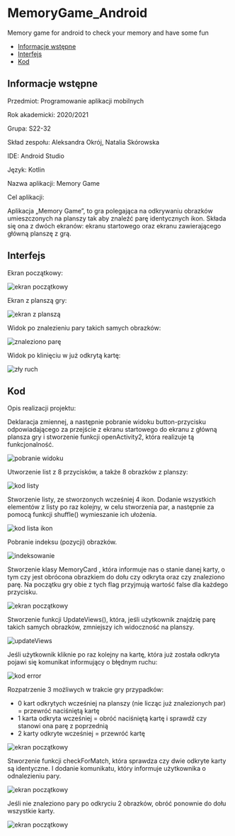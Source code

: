 # MemoryGame_Android

Memory game for android to check your memory and have some fun

* [Informacje wstępne](#Informacjewstępne)
* [Interfejs](#Interfejs)
* [Kod](#Kod)




## Informacje wstępne

Przedmiot: Programowanie aplikacji mobilnych

Rok akademicki: 2020/2021

Grupa: S22-32

Skład zespołu: Aleksandra Okrój, Natalia Skórowska 

IDE: Android Studio

Język: Kotlin

Nazwa aplikacji: Memory Game

Cel aplikacji:

Aplikacja „Memory Game”, to gra polegająca na odkrywaniu obrazków umieszczonych na planszy tak aby znaleźć parę identycznych ikon. Składa się ona z dwóch ekranów: ekranu startowego oraz ekranu zawierającego główną planszę z grą. 

## Interfejs

Ekran początkowy: 

![ekran początkowy](./ReadmeIMG/1.png)

Ekran z planszą gry: 

![ekran z planszą](./ReadmeIMG/2.png) 
 
 Widok po znalezieniu pary takich samych obrazków:
 
![znaleziono parę](./ReadmeIMG/3.png)
 
 Widok po klinięciu w już odkrytą kartę:
 
 ![zły ruch](./ReadmeIMG/4.png)
 
 ## Kod 
Opis realizacji projektu:
  
Deklaracja zmiennej, a następnie pobranie widoku button-przycisku odpowiadającego za przejście z ekranu startowego do ekranu z główną plansza gry i stworzenie funkcji openActivity2, która realizuje tą funkcjonalność.

 
 ![pobranie widoku](./ReadmeIMG/Obraz1.png)
 
 Utworzenie list z 8 przycisków, a także 8 obrazków z planszy:

 ![kod listy](./ReadmeIMG/Obraz2.png)
 
 Stworzenie listy, ze stworzonych wcześniej 4 ikon. Dodanie wszystkich elementów z listy po raz kolejny, w celu stworzenia par, a następnie za pomocą funkcji shuffle() wymieszanie ich ułożenia.
 
 ![kod lista ikon](./ReadmeIMG/Obraz3.png)
 
 Pobranie indeksu (pozycji) obrazków.
 
  ![indeksowanie](./ReadmeIMG/Obraz4.png)
  
  Stworzenie klasy MemoryCard , która informuje nas o stanie danej karty, o tym czy jest obrócona obrazkiem do dołu
  czy odkryta oraz czy znaleziono parę. Na początku gry obie z tych flag przyjmują wartość false dla każdego przycisku.
  
 ![ekran początkowy](./ReadmeIMG/Obraz5.png)
    
  Stworzenie funkcji UpdateViews(), która, jeśli użytkownik znajdzię parę takich samych obrazków, zmniejszy ich widoczność na planszy.
    
 ![updateViews](./ReadmeIMG/Obraz6.png)
    
   Jeśli użytkownik kliknie po raz kolejny na kartę, która już została odkryta pojawi się komunikat informujący o błędnym ruchu:
    
![kod error](./ReadmeIMG/Obraz7.png)

  Rozpatrzenie 3 możliwych w trakcie gry przypadków:
- 0 kart odkrytych wcześniej na planszy (nie licząc już znalezionych par) = przewróć naciśniętą kartę
- 1 karta odkryta wcześniej = obróć naciśniętą kartę i sprawdź czy stanowi ona parę z poprzednią
- 2 karty odkryte wcześniej = przewróć kartę

![ekran początkowy](./ReadmeIMG/Obraz8.png)
  
  Stworzenie funkcji checkForMatch, która sprawdza czy dwie odkryte karty są identyczne. 
I dodanie komunikatu, który informuje użytkownika o odnalezieniu pary.

![ekran początkowy](./ReadmeIMG/Obraz10.png)

 Jeśli nie znaleziono pary po odkryciu 2 obrazków, obróć ponownie do dołu wszystkie karty.

![ekran początkowy](./ReadmeIMG/Obraz9.png)

  
  
 
 
